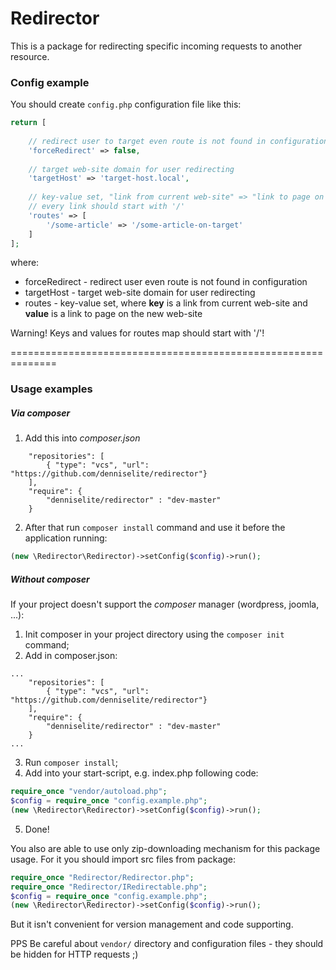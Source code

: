 # Redirector

This is a package for redirecting specific incoming requests to another resource.

### Config example

You should create `config.php` configuration file like this:

```php
return [
    
    // redirect user to target even route is not found in configuration
    'forceRedirect' => false,
    
    // target web-site domain for user redirecting
    'targetHost' => 'target-host.local',
    
    // key-value set, "link from current web-site" => "link to page on the new web-site"
    // every link should start with '/'
    'routes' => [
        '/some-article' => '/some-article-on-target'
    ]
];
```

where:

* forceRedirect - redirect user even route is not found in configuration
* targetHost - target web-site domain for user redirecting
* routes - key-value set, where __key__ is a link from current web-site and __value__ is a link to page on the new web-site

Warning! Keys and values for routes map should start with '/'! 

==============================================================

### Usage examples

##### Via composer
1. Add this into *composer.json*
```
    "repositories": [
        { "type": "vcs", "url": "https://github.com/denniselite/redirector"}
    ],
    "require": {
        "denniselite/redirector" : "dev-master"
    }
```

2. After that run `composer install` command and use it before the application running:
```php
(new \Redirector\Redirector)->setConfig($config)->run();
```

##### Without composer

If your project doesn't support the *composer* manager (wordpress, joomla, ...):

1. Init composer in your project directory using the `composer init` command;
2. Add in composer.json:

```
...
    "repositories": [
        { "type": "vcs", "url": "https://github.com/denniselite/redirector"}
    ],
    "require": {
        "denniselite/redirector" : "dev-master"
    }
...    
```

3. Run `composer install`;
4. Add into your start-script, e.g. index.php following code:

```php
require_once "vendor/autoload.php";
$config = require_once "config.example.php";
(new \Redirector\Redirector)->setConfig($config)->run();
```  

5. Done!


You also are able to use only zip-downloading mechanism for this package usage. For it you should import src files from package:

```php
require_once "Redirector/Redirector.php";
require_once "Redirector/IRedirectable.php";
$config = require_once "config.example.php";
(new \Redirector\Redirector)->setConfig($config)->run();
```

But it isn't convenient for version management and code supporting.

PPS Be careful about `vendor/` directory and configuration files - they should be hidden for HTTP requests ;)